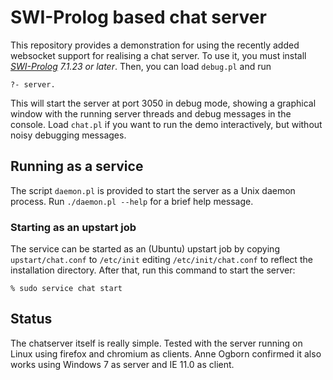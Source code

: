 # SWI-Prolog based chat server

This repository provides a demonstration for   using  the recently added
websocket support for realising a  chat  server.   To  use  it, you must
install *[SWI-Prolog](http://www.swi-prolog.org) 7.1.23 or later*. Then,
you can load `debug.pl` and run

    ?- server.

This will start the  server  at  port   3050  in  debug  mode, showing a
graphical window with the running server   threads and debug messages in
the console. Load `chat.pl` if you want   to run the demo interactively,
but without noisy debugging messages.

## Running as a service

The script `daemon.pl` is provided to start  the server as a Unix daemon
process. Run `./daemon.pl --help` for a  brief help message.

### Starting as an upstart job

The service can be  started  as  an   (Ubuntu)  upstart  job  by copying
`upstart/chat.conf`  to  `/etc/init`  editing  `/etc/init/chat.conf`  to
reflect the installation directory. After  that,   run  this  command to
start the server:

    % sudo service chat start

## Status

The chatserver itself is really simple.   Tested with the server running
on Linux using firefox and chromium as clients. Anne Ogborn confirmed it
also works using Windows 7 as server and IE 11.0 as client.
